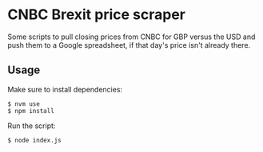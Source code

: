 # CNBC Brexit price scraper

Some scripts to pull closing prices from CNBC for GBP versus the USD and push them to a Google spreadsheet, if that day's price isn't already there.

## Usage

Make sure to install dependencies:
```
$ nvm use
$ npm install
```

Run the script:

`$ node index.js`